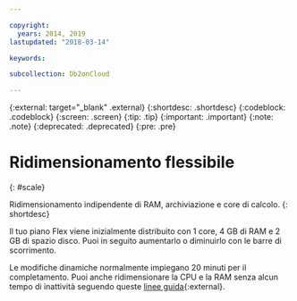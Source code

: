 ```yaml
---

copyright:
  years: 2014, 2019
lastupdated: "2018-03-14"

keywords: 

subcollection: Db2onCloud

---
```


<!-- Attribute definitions --> 
{:external: target="_blank" .external}
{:shortdesc: .shortdesc}
{:codeblock: .codeblock}
{:screen: .screen}
{:tip: .tip}
{:important: .important}
{:note: .note}
{:deprecated: .deprecated}
{:pre: .pre}

# Ridimensionamento flessibile
{: #scale}

Ridimensionamento indipendente di RAM, archiviazione e core di calcolo. 
{: shortdesc}

Il tuo piano Flex viene inizialmente distribuito con 1 core, 4 GB di RAM e 2 GB di spazio disco. Puoi in seguito aumentarlo o diminuirlo con le barre di scorrimento.

Le modifiche dinamiche normalmente impiegano 20 minuti per il completamento. Puoi anche ridimensionare la CPU e la RAM senza alcun tempo di inattività seguendo queste [linee guida](https://developer.ibm.com/answers/questions/381931/how-can-i-scale-cpu-up-and-down-without-downtime-o.html){:external}.
